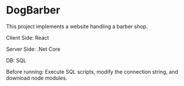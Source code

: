 # DogBarber

This project implements a website handling a barber shop.

Client Side: React

Server Side: .Net Core

DB: SQL

Before running: Execute SQL scripts, modify the connection string, and download node modules.
